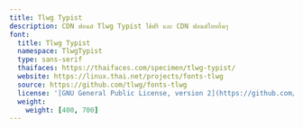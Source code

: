 ```yaml
---
title: Tlwg Typist
description: CDN ฟอนต์ Tlwg Typist ใช้ฟรี และ CDN ฟอนต์ไทยอื่นๆ
font:
  title: Tlwg Typist
  namespace: TlwgTypist
  type: sans-serif
  thaifaces: https://thaifaces.com/specimen/tlwg-typist/
  website: https://linux.thai.net/projects/fonts-tlwg
  source: https://github.com/tlwg/fonts-tlwg
  license: '[GNU General Public License, version 2](https://github.com/tlwg/fonts-tlwg/blob/master/COPYING)'
  weight:
    weight: [400, 700]
---
```


<div></div>
